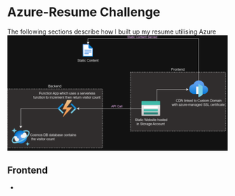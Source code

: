 # Azure-Resume Challenge
The following sections describe how I built up my resume utilising Azure
![Alt text](image.png)
## Frontend
-